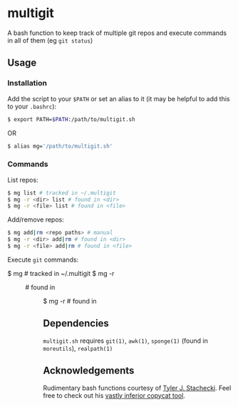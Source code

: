 # multigit

A bash function to keep track of multiple git repos and execute commands in all of them (eg `git status`)

## Usage

### Installation

Add the script to your `$PATH` or set an alias to it (it may be helpful to add this to your `.bashrc`):

```bash
$ export PATH=$PATH:/path/to/multigit.sh
```

OR

```bash
$ alias mg='/path/to/multigit.sh'
```

### Commands

List repos:

```bash
$ mg list # tracked in ~/.multigit
$ mg -r <dir> list # found in <dir>
$ mg -r <file> list # found in <file>
```

Add/remove repos:

```bash
$ mg add|rm <repo paths> # manual
$ mg -r <dir> add|rm # found in <dir>
$ mg -r <file> add|rm # found in <file>
```

Execute `git` commands:

$ mg <command or alias> # tracked in ~/.multigit
$ mg -r <dir> <command or alias> # found in <dir>
$ mg -r <file> <command or alias> # found in <file>

## Dependencies

`multigit.sh` requires `git(1)`, `awk(1)`, `sponge(1)` (found in `moreutils`), `realpath(1)`

## Acknowledgements

Rudimentary bash functions courtesy of [Tyler J. Stachecki](https://github.com/tj90241). Feel free to check out his [vastly inferior copycat tool](https://github.com/tj90241/watchgit).
